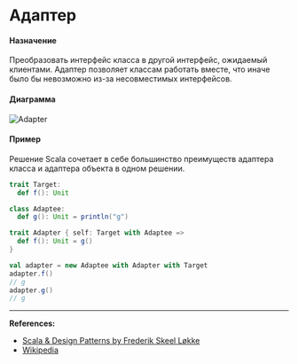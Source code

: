 # Адаптер

#### Назначение

Преобразовать интерфейс класса в другой интерфейс, ожидаемый клиентами. 
Адаптер позволяет классам работать вместе, что иначе было бы невозможно из-за несовместимых интерфейсов.

#### Диаграмма

![Adapter](https://upload.wikimedia.org/wikipedia/ru/0/04/Adapter_pattern.svg)

#### Пример

Решение Scala сочетает в себе большинство преимуществ адаптера класса и адаптера объекта в одном решении.

```scala
trait Target:
  def f(): Unit

class Adaptee:
  def g(): Unit = println("g")

trait Adapter { self: Target with Adaptee =>
  def f(): Unit = g()
}
```

```scala
val adapter = new Adaptee with Adapter with Target
adapter.f()
// g
adapter.g()
// g
```


---

**References:**
- [Scala & Design Patterns by Frederik Skeel Løkke](https://www.scala-lang.org/old/sites/default/files/FrederikThesis.pdf)
- [Wikipedia](https://ru.wikipedia.org/wiki/%D0%90%D0%B4%D0%B0%D0%BF%D1%82%D0%B5%D1%80_(%D1%88%D0%B0%D0%B1%D0%BB%D0%BE%D0%BD_%D0%BF%D1%80%D0%BE%D0%B5%D0%BA%D1%82%D0%B8%D1%80%D0%BE%D0%B2%D0%B0%D0%BD%D0%B8%D1%8F))
